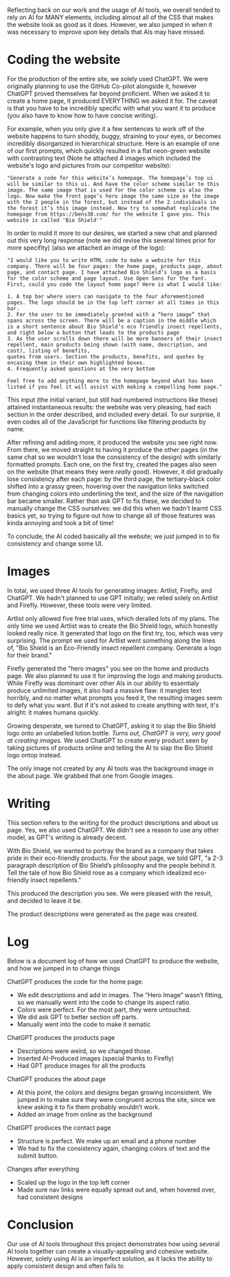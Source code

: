 Reflecting back on our work and the usage of AI tools, we overall tended to rely on AI for MANY elements, including almost all of the CSS that makes the website look as good as it does.
However, we also jumped in when it was necessary to improve upon key details that AIs may have missed.


# Coding the website #
For the production of the entire site, we solely used ChatGPT. We were originally planning to use the GitHub Co-pilot alongside it, however ChatGPT proved themselves far beyond proficient. When we asked it to create a home page, it produced EVERYTHING we asked it for. The caveat is that you have to be incredibly specific with what you want it to produce (you also have to know how to have concise writing).


For example, when you only give it a few sentences to work off of the website happens to turn shoddy, buggy, straining to your eyes, or becomes incredibly disorganized in hierarchical structure. Here is an example of one of our first prompts, which quickly resulted in a flat neon-green website with contrasting text (Note he attached 4 images which included the website's logo and pictures from our competitor website):

`"Generate a code for this website’s homepage. The homepage’s top ui will be similar to this ui. And have the color scheme similar to this image. The same image that is used for the color scheme is also the logo. Now make the front page’s hero image the same size as the image with the 2 people in the forest, but instead of the 2 individuals in the forest it’s this image instead. Now try to somewhat replicate the homepage from https://bens30.com/ for the website I gave you. This website is called 'Bio Shield'"`


In order to mold it more to our desires, we started a new chat and planned out this very long response (note we did revise this several times prior for more specifity) (also we attached an image of the logo):

`"I would like you to write HTML code to make a website for this company. There will be four pages: the home page, products page, about page, and contact page. I have attached Bio Shield’s logo as a basis for the color scheme and page layout. Use Open Sans for the font.
First, could you code the layout home page? Here is what I would like:`

    1. A top bar where users can navigate to the four aforementioned pages. The logo should be in the top left corner at all times in this bar.
    2. For the user to be immediately greeted with a “hero image” that spans across the screen. There will be a caption in the middle which is a short sentence about Bio Shield’s eco friendly insect repellents, and right below a button that leads to the products page
    3. As the user scrolls down there will be more banners of their insect repellent, main products being shown (with name, description, and cost), listing of benefits,
    quotes from users. Section the products, benefits, and quotes by encasing them in their own highlighted boxes.
    4. Frequently asked questions at the very bottom 
`Feel free to add anything more to the homepage beyond what has been listed if you feel it will assist with making a compelling home page."`



This input (the initial variant, but still had numbered instructions like these) attained instantaneous results: the website was very pleasing, had each section in the order described, and included every detail. To our surprise, it even codes all of the JavaScript for functions like filtering products by name. 

After refining and adding more, it produced the website you see right now. From there, we moved straight to having it produce the other pages (in the same chat so we wouldn't lose the consistency of the design) with similarly formatted prompts. Each one, on the first try, created the pages also seen on the website (that means they were *really* good). However, it did gradually lose consistency after each page: by the third page, the tertiary-black color shifted into a grassy green, hovering over the navigation links switched from changing colors into underlining the text, and the size of the navigation bar became smaller. Rather than ask GPT to fix these, we decided to manually change the CSS ourselves: we did this when we hadn't learnt CSS basics yet, so trying to figure out how to change all of those features was kinda annoying and took a bit of time!

To conclude, the AI coded basically all the website; we just jumped in to fix consistency and change some UI.

# Images #
In total, we used three AI tools for generating images: Artlist, Firefly, and ChatGPT. 
We hadn't planned to use GPT initially; we relied solely on Artlist and Firefly. However, these tools were very limited. 

Artlist only allowed five free trial uses, which derailed lots of my plans. The only time we used Artlist was to create the Bio Shield logo, which honestly looked really nice. It generated that logo on the first try, too, which was very surprising. The prompt we used for Artlist went something along the lines of, "Bio Shield is an Eco-Friendly insect repellent company. Generate a logo for their brand."

Firefly generated the "hero images" you see on the home and products page. We also planned to use it for improving the logo and making products. While Firefly was dominant over other AIs in our ability to essentialy produce unlimited images, it also had a massive flaw: it mangles text horribly, and no matter what prompts you feed it, the resulting images seem to defy what you want. But if it's not asked to create anything with text, it's alright: it makes humans quickly.

Growing desperate, we turned to ChatGPT, asking it to slap the Bio Shield logo onto an unlabelled lotion bottle. *Turns out, ChatGPT is very, very good at creating images.* We used ChatGPT to create every product seen by taking pictures of products online and telling the AI to slap the Bio Shield logo ontop instead.

The only image not created by any AI tools was the background image in the about page. We grabbed that one from Google images.

# Writing #
This section refers to the writing for the product descriptions and about us page.
Yes, we also used ChatGPT. We didn't see a reason to use any other model, as GPT's writing is already decent.

With Bio Shield, we wanted to portray the brand as a company that takes pride in their eco-friendly products. For the about page, we told GPT, "a 2-3 paragraph description of Bio Shield’s philosophy and the people behind it. Tell the tale of how Bio Shield rose as a company which idealized eco-friendly insect repellents."

This produced the description you see. We were pleased with the result, and decided to leave it be.

The product descriptions were generated as the page was created.


# Log #
Below is a document log of how we used ChatGPT to produce the website, and how we jumped in to change things

ChatGPT produces the code for the home page.
- We edit descriptions and add in images. The “Hero Image” wasn’t fitting, so we manually went into the code to change its aspect ratio.
- Colors were perfect. For the most part, they were untouched.
- We did ask GPT to better section off parts.
- Manually went into the code to make it sematic

ChatGPT produces the products page
- Descriptions were weird, so we changed those.
- Inserted AI-Produced images (special thanks to Firefly)
- Had GPT produce images for all the products

ChatGPT produces the about page
- At this point, the colors and designs began growing inconsistent. We jumped in to make sure they were congruent across the site, since we knew asking it to fix them probably wouldn’t work.
- Added an image from online as the background

ChatGPT produces the contact page
- Structure is perfect. We make up an email and a phone number
- We had to fix the consistency again, changing colors of text and the submit button.

Changes after everything
- Scaled up the logo in the top left corner
- Made sure nav links were equally spread out and, when hovered over, had consistent designs

# Conclusion #
Our use of AI tools throughout this project demonstrates how using several AI tools together can create a visually-appealing and cohesive website. However, solely using AI is an imperfect solution, as it lacks the ability to apply consistent design and often fails to 